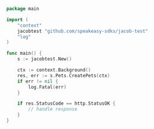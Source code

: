 <!-- Start SDK Example Usage -->


```go
package main

import (
	"context"
	jacobtest "github.com/speakeasy-sdks/jacob-test"
	"log"
)

func main() {
	s := jacobtest.New()

	ctx := context.Background()
	res, err := s.Pets.CreatePets(ctx)
	if err != nil {
		log.Fatal(err)
	}

	if res.StatusCode == http.StatusOK {
		// handle response
	}
}

```
<!-- End SDK Example Usage -->